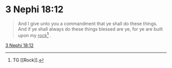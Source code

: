 # 3 Nephi 18:12

> And I give unto you a commandment that ye shall do these things. And if ye shall always do these things blessed are ye, for ye are built upon my <u>rock</u>[^a] .

[3 Nephi 18:12](https://www.churchofjesuschrist.org/study/scriptures/bofm/3-ne/18?lang=eng&id=p12#p12)


[^a]: TG [[Rock]].
